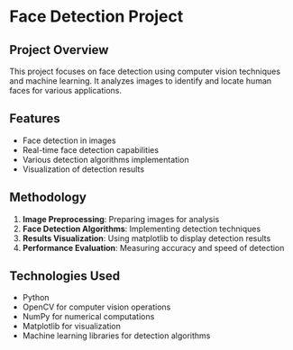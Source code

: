 # Face Detection Project

## Project Overview
This project focuses on face detection using computer vision techniques and machine learning. It analyzes images to identify and locate human faces for various applications.

## Features
* Face detection in images
* Real-time face detection capabilities
* Various detection algorithms implementation
* Visualization of detection results

## Methodology
1. **Image Preprocessing**: Preparing images for analysis
2. **Face Detection Algorithms**: Implementing detection techniques
3. **Results Visualization**: Using matplotlib to display detection results
4. **Performance Evaluation**: Measuring accuracy and speed of detection

## Technologies Used
* Python
* OpenCV for computer vision operations
* NumPy for numerical computations
* Matplotlib for visualization
* Machine learning libraries for detection algorithms
